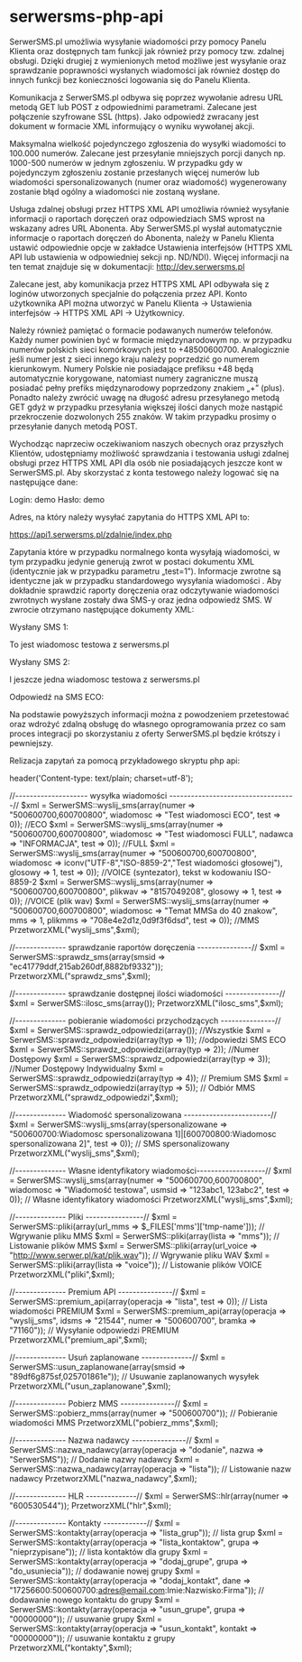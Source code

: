serwersms-php-api
=================
SerwerSMS.pl umożliwia wysyłanie wiadomości przy pomocy Panelu Klienta oraz dostępnych tam funkcji jak również przy pomocy tzw. zdalnej obsługi. Dzięki drugiej z wymienionych metod możliwe jest wysyłanie oraz sprawdzanie poprawności wysłanych wiadomości jak również dostęp do innych funkcji bez konieczności logowania się do Panelu Klienta.

Komunikacja z SerwerSMS.pl odbywa się poprzez wywołanie adresu URL metodą GET lub POST z odpowiednimi parametrami. Zalecane jest połączenie szyfrowane SSL (https). Jako odpowiedź zwracany jest dokument w formacie XML informujący o wyniku wywołanej akcji. 

Maksymalna wielkość pojedynczego zgłoszenia do wysyłki wiadomości to 100.000 numerów. Zalecane jest przesyłanie mniejszych porcji danych np. 1000-500 numerów w jednym zgłoszeniu. W przypadku gdy w pojedynczym zgłoszeniu zostanie przesłanych więcej numerów lub wiadomości spersonalizowanych (numer oraz wiadomość) wygenerowany zostanie błąd ogólny a wiadomości nie zostaną wysłane.

Usługa zdalnej obsługi przez HTTPS XML API umożliwia również wysyłanie informacji o raportach doręczeń oraz odpowiedziach SMS wprost na wskazany adres URL Abonenta. Aby SerwerSMS.pl wysłał automatycznie informacje o raportach doręczeń do Abonenta, należy w Panelu Klienta ustawić odpowiednie opcje w zakładce Ustawienia interfejsów (HTTPS XML API lub ustawienia w odpowiedniej sekcji np. ND/NDI). Więcej informacji na ten temat znajduje się w dokumentacji: http://dev.serwersms.pl

Zalecane jest, aby komunikacja przez HTTPS XML API odbywała się z loginów utworzonych specjalnie do połączenia przez API. Konto użytkownika API można utworzyć w Panelu Klienta → Ustawienia interfejsów → HTTPS XML API → Użytkownicy.

Należy również pamiętać o formacie podawanych numerów telefonów. Każdy numer powinien być w formacie międzynarodowym np. w przypadku numerów polskich sieci komórkowych jest to +48500600700. Analogicznie jeśli numer jest z sieci innego kraju należy poprzedzić go numerem kierunkowym. Numery Polskie nie posiadające prefiksu +48 będą automatycznie korygowane, natomiast numery zagraniczne muszą posiadać pełny prefiks międzynarodowy poprzedzony znakiem „+” (plus). Ponadto należy zwrócić uwagę na długość adresu przesyłanego metodą GET gdyż w przypadku przesyłania większej ilości danych może nastąpić przekroczenie dozwolonych 255 znaków. W takim przypadku prosimy o przesyłanie danych metodą POST.

Wychodząc naprzeciw oczekiwaniom naszych obecnych oraz przyszłych Klientów, udostępniamy możliwość sprawdzania i testowania usługi zdalnej obsługi przez HTTPS XML API dla osób nie posiadających jeszcze kont w SerwerSMS.pl. Aby skorzystać z konta testowego należy logować się na następujące dane:

Login: demo
Hasło: demo

Adres, na który należy wysyłać zapytania do HTTPS XML API to:

https://api1.serwersms.pl/zdalnie/index.php

Zapytania które w przypadku normalnego konta wysyłają wiadomości, w tym przypadku jedynie generują zwrot w postaci dokumentu XML (identycznie jak w przypadku parametru „test=1”). Informacje zwrotne są identyczne jak w przypadku standardowego wysyłania wiadomości . Aby dokładnie sprawdzić raporty doręczenia oraz odczytywanie wiadomości zwrotnych wysłane zostały dwa SMS-y oraz jedna odpowiedź SMS. W zwrocie otrzymano następujące dokumenty XML:

Wysłany SMS 1:

<?xml version="1.0" encoding="UTF-8"?>
<SerwerSMS login="demo">
 <Wiadomosc>To jest wiadomosc testowa z serwersms.pl</Wiadomosc>
 <Odbiorcy>
  <Skolejkowane>
   <SMS id="5f5d1b1d97" numer="+48500600700" godzina_skolejkowania="2008-08-08 12:42:19"/>
  </Skolejkowane>
 </Odbiorcy>
</SerwerSMS>

Wysłany SMS 2:

<?xml version="1.0" encoding="UTF-8"?>
<SerwerSMS login="demo">
 <Wiadomosc>I jeszcze jedna wiadomosc testowa z serwersms.pl</Wiadomosc>
 <Odbiorcy>
  <Skolejkowane>
   <SMS id="1614f32c34" numer="+48783820099" godzina_skolejkowania="2008-08-08 12:43:23"/>
  </Skolejkowane>
 </Odbiorcy>
</SerwerSMS>

Odpowiedź na SMS ECO:

<?xml version="1.0" encoding="UTF-8"?>
<SerwerSMS login="demo">
 <SMS id="ECO45345" numer="+48783820099" data="2008-08-08 12:44:17" tresc="Dziekuje za ta informacje. Pozdrawiam"/>
</SerwerSMS>

Na podstawie powyższych informacji można z powodzeniem przetestować oraz wdrożyć zdalną obsługę do własnego oprogramowania przez co sam proces integracji po skorzystaniu z oferty SerwerSMS.pl będzie krótszy i pewniejszy.


Relizacja zapytań za pomocą przykładowego skryptu php api:

header('Content-type: text/plain; charset=utf-8');

//-------------------- wysyłka wiadomości -----------------------------------//
$xml = SerwerSMS::wyslij_sms(array(numer => "500600700,600700800", wiadomosc => "Test wiadomosci ECO", test => 0)); //ECO
$xml = SerwerSMS::wyslij_sms(array(numer => "500600700,600700800", wiadomosc => "Test wiadomosci FULL", nadawca => "INFORMACJA", test => 0)); //FULL
$xml = SerwerSMS::wyslij_sms(array(numer => "500600700,600700800", wiadomosc => iconv("UTF-8","ISO-8859-2","Test wiadomości głosowej"), glosowy => 1, test => 0)); //VOICE (syntezator), tekst w kodowaniu ISO-8859-2
$xml = SerwerSMS::wyslij_sms(array(numer => "500600700,600700800", plikwav => "8157049208", glosowy => 1, test => 0)); //VOICE (plik wav)
$xml = SerwerSMS::wyslij_sms(array(numer => "500600700,600700800", wiadomosc => "Temat MMSa do 40 znakow", mms => 1, plikmms => "708e4e2d1z,0d9f3f6dsd", test => 0)); //MMS
PrzetworzXML("wyslij_sms",$xml);

//-------------- sprawdzanie raportów doręczenia ---------------//
$xml = SerwerSMS::sprawdz_sms(array(smsid => "ec41779ddf,215ab260df,8882bf9332"));
PrzetworzXML("sprawdz_sms",$xml);

//-------------- sprawdzanie dostępnej ilości wiadomości ---------------//
$xml = SerwerSMS::ilosc_sms(array());
PrzetworzXML("ilosc_sms",$xml);

//-------------- pobieranie wiadomości przychodzących ---------------//
$xml = SerwerSMS::sprawdz_odpowiedzi(array()); //Wszystkie
$xml = SerwerSMS::sprawdz_odpowiedzi(array(typ => 1)); //odpowiedzi SMS ECO
$xml = SerwerSMS::sprawdz_odpowiedzi(array(typ => 2)); //Numer Dostępowy
$xml = SerwerSMS::sprawdz_odpowiedzi(array(typ => 3)); //Numer Dostępowy Indywidualny
$xml = SerwerSMS::sprawdz_odpowiedzi(array(typ => 4)); // Premium SMS
$xml = SerwerSMS::sprawdz_odpowiedzi(array(typ => 5)); // Odbiór MMS
PrzetworzXML("sprawdz_odpowiedzi",$xml);


//-------------- Wiadomość spersonalizowana ------------------------//
$xml = SerwerSMS::wyslij_sms(array(spersonalizowane => "500600700:Wiadomosc spersonalizowana 1]|[600700800:Wiadomosc spersonalizowana 2]", test => 0)); // SMS spersonalizowany
PrzetworzXML("wyslij_sms",$xml);

//-------------- Własne identyfikatory wiadomości-------------------//
$xml = SerwerSMS::wyslij_sms(array(numer => "500600700,600700800", wiadomosc => "Wiadomość testowa", usmsid => "123abc1, 123abc2", test => 0)); // Własne identyfikatory wiadomości
PrzetworzXML("wyslij_sms",$xml);

//-------------- Pliki ----------------//
$xml = SerwerSMS::pliki(array(url_mms => $_FILES['mms']['tmp-name'])); // Wgrywanie pliku MMS
$xml = SerwerSMS::pliki(array(lista => "mms")); // Listowanie plików MMS
$xml = SerwerSMS::pliki(array(url_voice => "http://www.serwer.pl/kat/plik.wav")); // Wgrywanie pliku WAV
$xml = SerwerSMS::pliki(array(lista => "voice")); // Listowanie plików VOICE
PrzetworzXML("pliki",$xml);

//-------------- Premium API ---------------//
$xml = SerwerSMS::premium_api(array(operacja => "lista", test => 0)); // Lista wiadomości PREMIUM
$xml = SerwerSMS::premium_api(array(operacja => "wyslij_sms", idsms => "21544", numer => "500600700", bramka => "71160")); // Wysyłanie odpowiedzi PREMIUM
PrzetworzXML("premium_api",$xml);

//-------------- Usuń zaplanowane --------------//
$xml = SerwerSMS::usun_zaplanowane(array(smsid => "89df6g875sf,025701861e")); // Usuwanie zaplanowanych wysyłek
PrzetworzXML("usun_zaplanowane",$xml);

//-------------- Pobierz MMS ---------------//
$xml = SerwerSMS::pobierz_mms(array(numer => "500600700")); // Pobieranie wiadomości MMS
PrzetworzXML("pobierz_mms",$xml);

//-------------- Nazwa nadawcy ---------------//
$xml = SerwerSMS::nazwa_nadawcy(array(operacja => "dodanie", nazwa => "SerwerSMS")); // Dodanie nazwy nadawcy
$xml = SerwerSMS::nazwa_nadawcy(array(operacja => "lista")); // Listowanie nazw nadawcy
PrzetworzXML("nazwa_nadawcy",$xml);

//-------------- HLR --------------//
$xml = SerwerSMS::hlr(array(numer => "600530544"));
PrzetworzXML("hlr",$xml);

//-------------- Kontakty ------------//
$xml = SerwerSMS::kontakty(array(operacja => "lista_grup")); // lista grup
$xml = SerwerSMS::kontakty(array(operacja => "lista_kontaktow", grupa => "nieprzypisane")); // lista kontaktów dla grupy
$xml = SerwerSMS::kontakty(array(operacja => "dodaj_grupe", grupa => "do_usuniecia")); // dodawanie nowej grupy
$xml = SerwerSMS::kontakty(array(operacja => "dodaj_kontakt", dane => "17256600:500600700:adres@email.com:Imie:Nazwisko:Firma")); // dodawanie nowego kontaktu do grupy
$xml = SerwerSMS::kontakty(array(operacja => "usun_grupe", grupa => "00000000")); // usuwanie grupy
$xml = SerwerSMS::kontakty(array(operacja => "usun_kontakt", kontakt => "00000000")); // usuwanie kontaktu z grupy
PrzetworzXML("kontakty",$xml);
